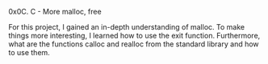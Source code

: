0x0C. C - More malloc, free

For this project, I gained an in-depth understanding of malloc. To make things more interesting, I learned how to use the exit function. Furthermore, what are the functions calloc and realloc from the standard library and how to use them.
